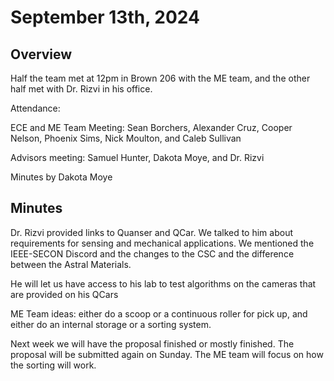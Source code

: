 # September 13th, 2024 

## Overview 

Half the team met at 12pm in Brown 206 with the ME team, and the other half met with Dr. Rizvi in his office. 

Attendance:  

ECE and ME Team Meeting: Sean Borchers, Alexander Cruz, Cooper Nelson, Phoenix Sims, Nick Moulton, and Caleb Sullivan 

Advisors meeting: Samuel Hunter, Dakota Moye, and Dr. Rizvi 

Minutes by Dakota Moye 

## Minutes 

Dr. Rizvi provided links to Quanser and QCar. We talked to him about requirements for sensing and mechanical applications. 
We mentioned the IEEE-SECON Discord and the changes to the CSC and the difference between the Astral Materials. 

He will let us have access to his lab to test algorithms on the cameras that are provided on his QCars 

ME Team ideas: either do a scoop or a continuous roller for pick up, and either do an internal storage or a sorting system. 

Next week we will have the proposal finished or mostly finished. The proposal will be submitted again on Sunday. 
The ME team will focus on how the sorting will work.  
